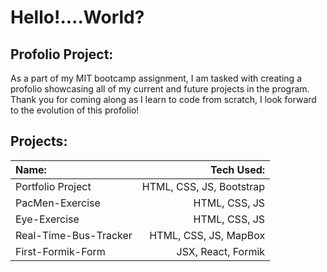 # Hello!....World?
## Profolio Project:
As a part of my MIT bootcamp assignment, I am tasked with creating a profolio showcasing all of my current and future projects in the program.
Thank you for coming along as I learn to code from scratch, I look forward to the evolution of this profolio!

## Projects:

| Name:         | Tech Used:    |
| :---          |          ---: |
|  Portfolio Project  | HTML, CSS, JS, Bootstrap |
|   PacMen-Exercise   | HTML, CSS, JS |
|     Eye-Exercise    | HTML, CSS, JS |
|Real-Time-Bus-Tracker| HTML, CSS, JS, MapBox |
|  First-Formik-Form  | JSX, React, Formik |

